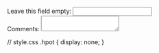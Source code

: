 <form method="POST" action="https://formspree.io/hello@secretnodes.org">
  <div class="hpot">
    <label>Leave this field empty: <input name="_gotcha"></label>
  </div>
  <label>Comments:
    <textarea name="comments"></textarea>
  </label>
</form>

// style.css
.hpot {
  display: none;
}